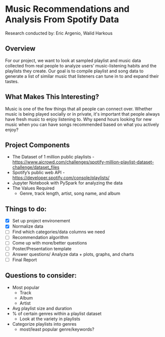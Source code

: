 # Music Recommendations and Analysis From Spotify Data

Research conducted by: Eric Argenio, Walid Harkous

## Overview
For our project, we want to look at sampled playlist and music data collected from real people to analyze users’ music-listening habits and the playlists they create. Our goal is to compile playlist and song data to generate a list of similar music that listeners can tune in to and expand their tastes. 

## What Makes This Interesting?
Music is one of the few things that all people can connect over. Whether music is being played socially or in private, it's important that people always have fresh music to enjoy listening to. Why spend hours looking for new music when you can have songs recommended based on what you actively enjoy?

## Project Components
- The Dataset of 1 million public playlists - https://www.aicrowd.com/challenges/spotify-million-playlist-dataset-challenge/dataset_files
- Spotify’s public web API - https://developer.spotify.com/console/playlists/
- Jupyter Notebook with PySpark for analyzing the data
- The Values Required 
  - Genre, track length, artist, song name, and album

## Things to do:
- [X] Set up project environement
- [X] Normalize data
- [ ] Find which categories/data columns we need 
- [ ] Recommendation algorithm
- [ ] Come up with more/better questions
- [ ] Poster/Presentation template
- [ ] Answer questions/ Analyze data + plots, graphs, and charts
- [ ] Final Report

## Questions to consider:

- Most popular 
  - Track
  - Album
  - Artist
- Avg playlist size and duration
- % of certain genres within a playlist dataset
  - Look at the variety in playlists
- Categorize playlists into genres
  - most/least popular genre/keywords?
